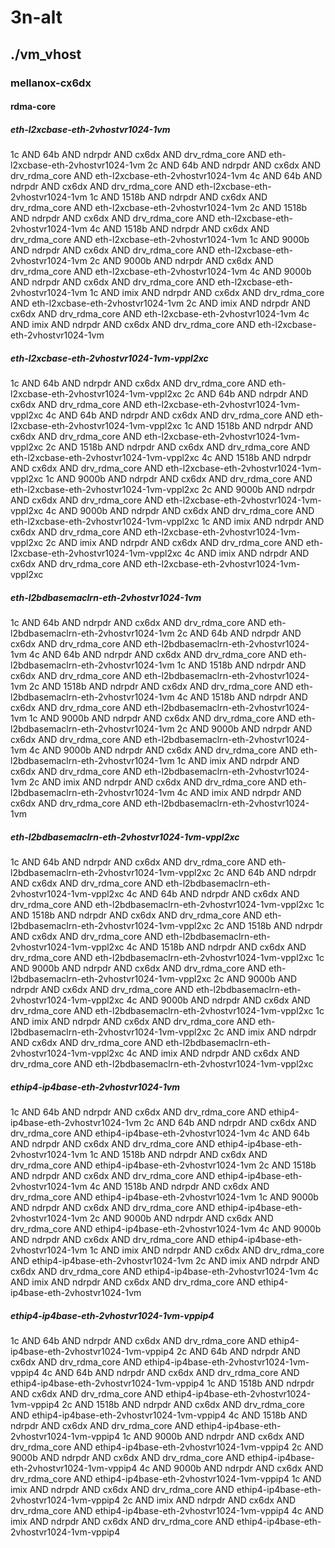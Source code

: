 # 3n-alt
## ./vm_vhost
### mellanox-cx6dx
#### rdma-core
##### eth-l2xcbase-eth-2vhostvr1024-1vm
1c AND 64b AND ndrpdr AND cx6dx AND drv_rdma_core AND eth-l2xcbase-eth-2vhostvr1024-1vm
2c AND 64b AND ndrpdr AND cx6dx AND drv_rdma_core AND eth-l2xcbase-eth-2vhostvr1024-1vm
4c AND 64b AND ndrpdr AND cx6dx AND drv_rdma_core AND eth-l2xcbase-eth-2vhostvr1024-1vm
1c AND 1518b AND ndrpdr AND cx6dx AND drv_rdma_core AND eth-l2xcbase-eth-2vhostvr1024-1vm
2c AND 1518b AND ndrpdr AND cx6dx AND drv_rdma_core AND eth-l2xcbase-eth-2vhostvr1024-1vm
4c AND 1518b AND ndrpdr AND cx6dx AND drv_rdma_core AND eth-l2xcbase-eth-2vhostvr1024-1vm
1c AND 9000b AND ndrpdr AND cx6dx AND drv_rdma_core AND eth-l2xcbase-eth-2vhostvr1024-1vm
2c AND 9000b AND ndrpdr AND cx6dx AND drv_rdma_core AND eth-l2xcbase-eth-2vhostvr1024-1vm
4c AND 9000b AND ndrpdr AND cx6dx AND drv_rdma_core AND eth-l2xcbase-eth-2vhostvr1024-1vm
1c AND imix AND ndrpdr AND cx6dx AND drv_rdma_core AND eth-l2xcbase-eth-2vhostvr1024-1vm
2c AND imix AND ndrpdr AND cx6dx AND drv_rdma_core AND eth-l2xcbase-eth-2vhostvr1024-1vm
4c AND imix AND ndrpdr AND cx6dx AND drv_rdma_core AND eth-l2xcbase-eth-2vhostvr1024-1vm
##### eth-l2xcbase-eth-2vhostvr1024-1vm-vppl2xc
1c AND 64b AND ndrpdr AND cx6dx AND drv_rdma_core AND eth-l2xcbase-eth-2vhostvr1024-1vm-vppl2xc
2c AND 64b AND ndrpdr AND cx6dx AND drv_rdma_core AND eth-l2xcbase-eth-2vhostvr1024-1vm-vppl2xc
4c AND 64b AND ndrpdr AND cx6dx AND drv_rdma_core AND eth-l2xcbase-eth-2vhostvr1024-1vm-vppl2xc
1c AND 1518b AND ndrpdr AND cx6dx AND drv_rdma_core AND eth-l2xcbase-eth-2vhostvr1024-1vm-vppl2xc
2c AND 1518b AND ndrpdr AND cx6dx AND drv_rdma_core AND eth-l2xcbase-eth-2vhostvr1024-1vm-vppl2xc
4c AND 1518b AND ndrpdr AND cx6dx AND drv_rdma_core AND eth-l2xcbase-eth-2vhostvr1024-1vm-vppl2xc
1c AND 9000b AND ndrpdr AND cx6dx AND drv_rdma_core AND eth-l2xcbase-eth-2vhostvr1024-1vm-vppl2xc
2c AND 9000b AND ndrpdr AND cx6dx AND drv_rdma_core AND eth-l2xcbase-eth-2vhostvr1024-1vm-vppl2xc
4c AND 9000b AND ndrpdr AND cx6dx AND drv_rdma_core AND eth-l2xcbase-eth-2vhostvr1024-1vm-vppl2xc
1c AND imix AND ndrpdr AND cx6dx AND drv_rdma_core AND eth-l2xcbase-eth-2vhostvr1024-1vm-vppl2xc
2c AND imix AND ndrpdr AND cx6dx AND drv_rdma_core AND eth-l2xcbase-eth-2vhostvr1024-1vm-vppl2xc
4c AND imix AND ndrpdr AND cx6dx AND drv_rdma_core AND eth-l2xcbase-eth-2vhostvr1024-1vm-vppl2xc
##### eth-l2bdbasemaclrn-eth-2vhostvr1024-1vm
1c AND 64b AND ndrpdr AND cx6dx AND drv_rdma_core AND eth-l2bdbasemaclrn-eth-2vhostvr1024-1vm
2c AND 64b AND ndrpdr AND cx6dx AND drv_rdma_core AND eth-l2bdbasemaclrn-eth-2vhostvr1024-1vm
4c AND 64b AND ndrpdr AND cx6dx AND drv_rdma_core AND eth-l2bdbasemaclrn-eth-2vhostvr1024-1vm
1c AND 1518b AND ndrpdr AND cx6dx AND drv_rdma_core AND eth-l2bdbasemaclrn-eth-2vhostvr1024-1vm
2c AND 1518b AND ndrpdr AND cx6dx AND drv_rdma_core AND eth-l2bdbasemaclrn-eth-2vhostvr1024-1vm
4c AND 1518b AND ndrpdr AND cx6dx AND drv_rdma_core AND eth-l2bdbasemaclrn-eth-2vhostvr1024-1vm
1c AND 9000b AND ndrpdr AND cx6dx AND drv_rdma_core AND eth-l2bdbasemaclrn-eth-2vhostvr1024-1vm
2c AND 9000b AND ndrpdr AND cx6dx AND drv_rdma_core AND eth-l2bdbasemaclrn-eth-2vhostvr1024-1vm
4c AND 9000b AND ndrpdr AND cx6dx AND drv_rdma_core AND eth-l2bdbasemaclrn-eth-2vhostvr1024-1vm
1c AND imix AND ndrpdr AND cx6dx AND drv_rdma_core AND eth-l2bdbasemaclrn-eth-2vhostvr1024-1vm
2c AND imix AND ndrpdr AND cx6dx AND drv_rdma_core AND eth-l2bdbasemaclrn-eth-2vhostvr1024-1vm
4c AND imix AND ndrpdr AND cx6dx AND drv_rdma_core AND eth-l2bdbasemaclrn-eth-2vhostvr1024-1vm
##### eth-l2bdbasemaclrn-eth-2vhostvr1024-1vm-vppl2xc
1c AND 64b AND ndrpdr AND cx6dx AND drv_rdma_core AND eth-l2bdbasemaclrn-eth-2vhostvr1024-1vm-vppl2xc
2c AND 64b AND ndrpdr AND cx6dx AND drv_rdma_core AND eth-l2bdbasemaclrn-eth-2vhostvr1024-1vm-vppl2xc
4c AND 64b AND ndrpdr AND cx6dx AND drv_rdma_core AND eth-l2bdbasemaclrn-eth-2vhostvr1024-1vm-vppl2xc
1c AND 1518b AND ndrpdr AND cx6dx AND drv_rdma_core AND eth-l2bdbasemaclrn-eth-2vhostvr1024-1vm-vppl2xc
2c AND 1518b AND ndrpdr AND cx6dx AND drv_rdma_core AND eth-l2bdbasemaclrn-eth-2vhostvr1024-1vm-vppl2xc
4c AND 1518b AND ndrpdr AND cx6dx AND drv_rdma_core AND eth-l2bdbasemaclrn-eth-2vhostvr1024-1vm-vppl2xc
1c AND 9000b AND ndrpdr AND cx6dx AND drv_rdma_core AND eth-l2bdbasemaclrn-eth-2vhostvr1024-1vm-vppl2xc
2c AND 9000b AND ndrpdr AND cx6dx AND drv_rdma_core AND eth-l2bdbasemaclrn-eth-2vhostvr1024-1vm-vppl2xc
4c AND 9000b AND ndrpdr AND cx6dx AND drv_rdma_core AND eth-l2bdbasemaclrn-eth-2vhostvr1024-1vm-vppl2xc
1c AND imix AND ndrpdr AND cx6dx AND drv_rdma_core AND eth-l2bdbasemaclrn-eth-2vhostvr1024-1vm-vppl2xc
2c AND imix AND ndrpdr AND cx6dx AND drv_rdma_core AND eth-l2bdbasemaclrn-eth-2vhostvr1024-1vm-vppl2xc
4c AND imix AND ndrpdr AND cx6dx AND drv_rdma_core AND eth-l2bdbasemaclrn-eth-2vhostvr1024-1vm-vppl2xc
##### ethip4-ip4base-eth-2vhostvr1024-1vm
1c AND 64b AND ndrpdr AND cx6dx AND drv_rdma_core AND ethip4-ip4base-eth-2vhostvr1024-1vm
2c AND 64b AND ndrpdr AND cx6dx AND drv_rdma_core AND ethip4-ip4base-eth-2vhostvr1024-1vm
4c AND 64b AND ndrpdr AND cx6dx AND drv_rdma_core AND ethip4-ip4base-eth-2vhostvr1024-1vm
1c AND 1518b AND ndrpdr AND cx6dx AND drv_rdma_core AND ethip4-ip4base-eth-2vhostvr1024-1vm
2c AND 1518b AND ndrpdr AND cx6dx AND drv_rdma_core AND ethip4-ip4base-eth-2vhostvr1024-1vm
4c AND 1518b AND ndrpdr AND cx6dx AND drv_rdma_core AND ethip4-ip4base-eth-2vhostvr1024-1vm
1c AND 9000b AND ndrpdr AND cx6dx AND drv_rdma_core AND ethip4-ip4base-eth-2vhostvr1024-1vm
2c AND 9000b AND ndrpdr AND cx6dx AND drv_rdma_core AND ethip4-ip4base-eth-2vhostvr1024-1vm
4c AND 9000b AND ndrpdr AND cx6dx AND drv_rdma_core AND ethip4-ip4base-eth-2vhostvr1024-1vm
1c AND imix AND ndrpdr AND cx6dx AND drv_rdma_core AND ethip4-ip4base-eth-2vhostvr1024-1vm
2c AND imix AND ndrpdr AND cx6dx AND drv_rdma_core AND ethip4-ip4base-eth-2vhostvr1024-1vm
4c AND imix AND ndrpdr AND cx6dx AND drv_rdma_core AND ethip4-ip4base-eth-2vhostvr1024-1vm
##### ethip4-ip4base-eth-2vhostvr1024-1vm-vppip4
1c AND 64b AND ndrpdr AND cx6dx AND drv_rdma_core AND ethip4-ip4base-eth-2vhostvr1024-1vm-vppip4
2c AND 64b AND ndrpdr AND cx6dx AND drv_rdma_core AND ethip4-ip4base-eth-2vhostvr1024-1vm-vppip4
4c AND 64b AND ndrpdr AND cx6dx AND drv_rdma_core AND ethip4-ip4base-eth-2vhostvr1024-1vm-vppip4
1c AND 1518b AND ndrpdr AND cx6dx AND drv_rdma_core AND ethip4-ip4base-eth-2vhostvr1024-1vm-vppip4
2c AND 1518b AND ndrpdr AND cx6dx AND drv_rdma_core AND ethip4-ip4base-eth-2vhostvr1024-1vm-vppip4
4c AND 1518b AND ndrpdr AND cx6dx AND drv_rdma_core AND ethip4-ip4base-eth-2vhostvr1024-1vm-vppip4
1c AND 9000b AND ndrpdr AND cx6dx AND drv_rdma_core AND ethip4-ip4base-eth-2vhostvr1024-1vm-vppip4
2c AND 9000b AND ndrpdr AND cx6dx AND drv_rdma_core AND ethip4-ip4base-eth-2vhostvr1024-1vm-vppip4
4c AND 9000b AND ndrpdr AND cx6dx AND drv_rdma_core AND ethip4-ip4base-eth-2vhostvr1024-1vm-vppip4
1c AND imix AND ndrpdr AND cx6dx AND drv_rdma_core AND ethip4-ip4base-eth-2vhostvr1024-1vm-vppip4
2c AND imix AND ndrpdr AND cx6dx AND drv_rdma_core AND ethip4-ip4base-eth-2vhostvr1024-1vm-vppip4
4c AND imix AND ndrpdr AND cx6dx AND drv_rdma_core AND ethip4-ip4base-eth-2vhostvr1024-1vm-vppip4